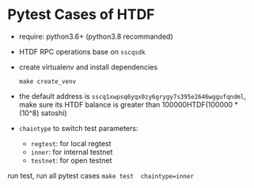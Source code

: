 # Pytest Cases of HTDF

- require: python3.6+ (python3.8 recommanded)

- HTDF RPC operations base on `sscqsdk` 

- create virtualenv and install dependencies
    ``` 
    make create_venv
    ```
  
- the default address is `sscq1xwpsq6yqx0zy6grygy7s395e2646wggufqndml`, make sure its HTDF balance is greater than 100000HTDF(100000 * (10^8) satoshi)


-  `chaintype` to switch test parameters:
    - `regtest`: for local regtest
    - `inner`: for internal testnet
    - `testnet`: for open testnet
    
  run test, run all pytest cases
   `make test  chaintype=inner`


